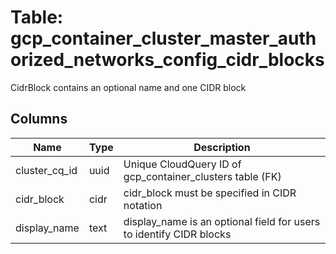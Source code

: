 
# Table: gcp_container_cluster_master_authorized_networks_config_cidr_blocks
CidrBlock contains an optional name and one CIDR block
## Columns
| Name        | Type           | Description  |
| ------------- | ------------- | -----  |
|cluster_cq_id|uuid|Unique CloudQuery ID of gcp_container_clusters table (FK)|
|cidr_block|cidr|cidr_block must be specified in CIDR notation|
|display_name|text|display_name is an optional field for users to identify CIDR blocks|
